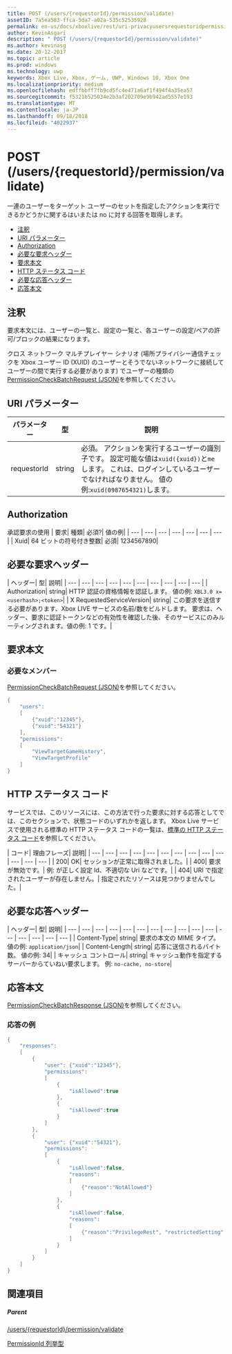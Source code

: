 ```yaml
---
title: POST (/users/{requestorId}/permission/validate)
assetID: 7a5ea583-ffca-5da7-a02a-535c52535928
permalink: en-us/docs/xboxlive/rest/uri-privacyusersrequestoridpermissionvalidatepost.html
author: KevinAsgari
description: " POST (/users/{requestorId}/permission/validate)"
ms.author: kevinasg
ms.date: 20-12-2017
ms.topic: article
ms.prod: windows
ms.technology: uwp
keywords: Xbox Live, Xbox, ゲーム, UWP, Windows 10, Xbox One
ms.localizationpriority: medium
ms.openlocfilehash: edffbbff7fb9cd5fc4e471a6af1f494f4a35ea57
ms.sourcegitcommit: f5321b525034e2b3af202709e9b942ad5557e193
ms.translationtype: MT
ms.contentlocale: ja-JP
ms.lasthandoff: 09/18/2018
ms.locfileid: "4022937"
---
```

# <a name="post-usersrequestoridpermissionvalidate"></a>POST (/users/{requestorId}/permission/validate)
一連のユーザーをターゲット ユーザーのセットを指定したアクションを実行できるかどうかに関するはいまたは no に対する回答を取得します。

  * [注釈](#ID4EQ)
  * [URI パラメーター](#ID4ECB)
  * [Authorization](#ID4ENB)
  * [必要な要求ヘッダー](#ID4ESC)
  * [要求本文](#ID4E4D)
  * [HTTP ステータス コード](#ID4ETE)
  * [必要な応答ヘッダー](#ID4EIG)
  * [応答本文](#ID4E5H)

<a id="ID4EQ"></a>


## <a name="remarks"></a>注釈

要求本文には、ユーザーの一覧と、設定の一覧と、各ユーザーの設定/ペアの許可/ブロックの結果になります。

クロス ネットワーク マルチプレイヤー シナリオ (場所プライバシー通信チェックを Xbox ユーザー ID (XUID) のユーザーとそうでないネットワークに接続してユーザーの間で実行する必要があります) でユーザーの種類の[PermissionCheckBatchRequest (JSON)](../../json/json-permissioncheckbatchrequest.md)を参照してください。

<a id="ID4ECB"></a>


## <a name="uri-parameters"></a>URI パラメーター

| パラメーター| 型| 説明|
| --- | --- | --- |
| requestorId| string| 必須。 アクションを実行するユーザーの識別子です。 設定可能な値は<code>xuid({xuid})</code>と<code>me</code>します。 これは、ログインしているユーザーでなければなりません。 値の例:<code>xuid(0987654321)</code>します。|

<a id="ID4ENB"></a>


## <a name="authorization"></a>Authorization

承認要求の使用 | 要求| 種類| 必須?| 値の例|
| --- | --- | --- | --- | --- | --- | --- |
| Xuid| 64 ビットの符号付き整数| 必須| 1234567890|

<a id="ID4ESC"></a>


## <a name="required-request-headers"></a>必要な要求ヘッダー

| ヘッダー| 型| 説明|
| --- | --- | --- | --- | --- | --- | --- | --- | --- | --- |
| Authorization| string| HTTP 認証の資格情報を認証します。 値の例: <code>XBL3.0 x=&lt;userhash>;&lt;token></code>|
| X RequestedServiceVersion| string| この要求を送信する必要があります、Xbox LIVE サービスの名前/数をビルドします。 要求は、ヘッダー、要求に認証トークンなどの有効性を確認した後、そのサービスにのみルーティングされます。値の例: 1 です。|

<a id="ID4E4D"></a>


## <a name="request-body"></a>要求本文

<a id="ID4EDE"></a>


### <a name="required-members"></a>必要なメンバー

[PermissionCheckBatchRequest (JSON)](../../json/json-permissioncheckbatchrequest.md)を参照してください。


```cpp
{
    "users":
    [
        {"xuid":"12345"},
        {"xuid":"54321"}
    ],
    "permissions":
    [
        "ViewTargetGameHistory",
        "ViewTargetProfile"
    ]
}

```


<a id="ID4ETE"></a>


## <a name="http-status-codes"></a>HTTP ステータス コード

サービスでは、このリソースには、この方法で行った要求に対する応答としてでは、このセクションで、状態コードのいずれかを返します。 Xbox Live サービスで使用される標準の HTTP ステータス コードの一覧は、[標準の HTTP ステータス コード](../../additional/httpstatuscodes.md)を参照してください。

| コード| 理由フレーズ| 説明|
| --- | --- | --- | --- | --- | --- | --- | --- | --- | --- | --- | --- | --- |
| 200| OK| セッションが正常に取得されました。|
| 400| 要求が無効です。| 例: が正しく設定 Id、不適切な Uri などです。|
| 404| URI で指定されたユーザーが存在しません。| 指定されたリソースは見つかりませんでした。|

<a id="ID4EIG"></a>


## <a name="required-response-headers"></a>必要な応答ヘッダー

| ヘッダー| 型| 説明|
| --- | --- | --- | --- | --- | --- | --- | --- | --- | --- | --- | --- | --- | --- | --- | --- |
| Content-Type| string| 要求の本文の MIME タイプ。 値の例: <code>application/json</code>|
| Content-Length| string| 応答に送信されるバイト数。 値の例: 34|
| キャッシュ コントロール| string| キャッシュ動作を指定するサーバーからていねい要求します。 例: <code>no-cache, no-store</code>|

<a id="ID4E5H"></a>


## <a name="response-body"></a>応答本文

[PermissionCheckBatchResponse (JSON)](../../json/json-permissioncheckbatchresponse.md)を参照してください。

<a id="ID4ELAAC"></a>


### <a name="sample-response"></a>応答の例


```cpp
{
    "responses":
    [
        {
            "user": {"xuid":"12345"},
            "permissions":
            [
                {
                    "isAllowed":true
                },
                {
                    "isAllowed":true
                }
            ]
        },
        {
            "user": {"xuid":"54321"},
            "permissions":
            [
                {
                    "isAllowed":false,
                    "reasons":
                    [
                        {"reason":"NotAllowed"}
                    ]
                },
                {
                    "isAllowed":false,
                    "reasons":
                    [
                        {"reason":"PrivilegeRest", "restrictedSetting":"AllowProfileViewing"}
                    ]
                }
            ]
        }
    ]
}

```


<a id="ID4EVAAC"></a>


## <a name="see-also"></a>関連項目

<a id="ID4EXAAC"></a>


##### <a name="parent"></a>Parent

[/users/{requestorId}/permission/validate](uri-privacyusersrequestoridpermissionvalidate.md)

 [PermissionId 列挙型](../../enums/privacy-enum-permissionid.md)
